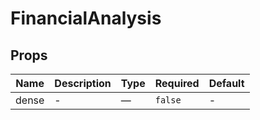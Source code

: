 # FinancialAnalysis

## Props

<!-- @vuese:FinancialAnalysis:props:start -->
|Name|Description|Type|Required|Default|
|---|---|---|---|---|
|dense|-|—|`false`|-|

<!-- @vuese:FinancialAnalysis:props:end -->


